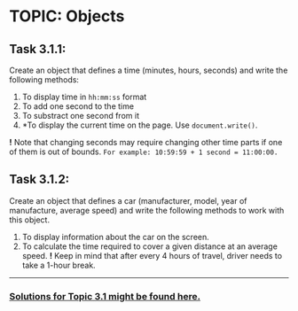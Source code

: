 # TOPIC: Objects

## Task 3.1.1:
Create an object that defines a time (minutes, hours, seconds) and write the following methods:
1. To display time in `hh:mm:ss` format
2. To add one second to the time
3. To substract one second from it
4. \*To display the current time on the page. Use `document.write()`.

**!** Note that changing seconds may require changing other time parts if one of them is out of bounds. `For example: 10:59:59 + 1 second = 11:00:00.`

## Task 3.1.2:
Create an object that defines a car (manufacturer, model, year of manufacture, average speed) and write the following methods to work with this object.
1. To display information about the car on the screen.
2. To calculate the time required to cover a given distance at an average speed. 
**!** Keep in mind that after every 4 hours of travel, driver needs to take a 1-hour break.

---

### [Solutions for Topic 3.1 might be found here.](https://wiiiox.github.io/JS-Crash-Course-2023/week3/topic1/task1.html)